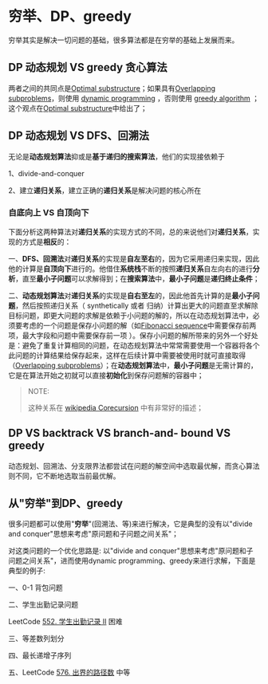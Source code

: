 # 穷举、DP、greedy

穷举其实是解决一切问题的基础，很多算法都是在穷举的基础上发展而来。



## DP 动态规划 VS greedy 贪心算法

两者之间的共同点是[Optimal substructure](https://en.wikipedia.org/wiki/Optimal_substructure)；如果具有[Overlapping subproblems](https://en.wikipedia.org/wiki/Overlapping_subproblems)，则使用 [dynamic programming](https://en.wikipedia.org/wiki/Dynamic_programming) ，否则使用 [greedy algorithm](https://en.wikipedia.org/wiki/Greedy_algorithm) ；这个观点在[Optimal substructure](https://en.wikipedia.org/wiki/Optimal_substructure)中给出了； 



## DP 动态规划 VS DFS、回溯法

无论是**动态规划算法**抑或是**基于递归的搜索算法**，他们的实现接依赖于

1、divide-and-conquer

2、建立**递归关系**，建立正确的**递归关系**是解决问题的核心所在

### 自底向上 VS 自顶向下

下面分析这两种算法对**递归关系**的实现方式的不同，总的来说他们对**递归关系**，实现的方式是**相反**的：

一、**DFS、回溯法**对**递归关系**的实现是**自左至右**的，因为它采用递归来实现，因此他的计算是**自顶向下**进行的。他借住**系统栈**不断的按照**递归关系**自左向右的进行**分析**，直至**最小子问题**可以求解得到；在**搜索算法**中，**最小子问题**是**递归终止条件**；

二、**动态规划算法**对**递归关系**的实现是**自右至左**的，因此他首先计算的是**最小子问题**，然后按照递归关系（ synthetically 或者 归纳）计算出更大的问题直至求解除目标问题，即更大问题的求解是依赖于小问题的解的，所以在动态规划算法中，必须要考虑的一个问题是保存小问题的解（如[Fibonacci sequence](https://en.wikipedia.org/wiki/Fibonacci_sequence)中需要保存前两项，最大字段和问题中需要保存前一项 ）。保存小问题的解所带来的另外一个好处是：避免了重复计算相同的问题，在动态规划算法中常常需要使用一个容器将各个此问题的计算结果给保存起来，这样在后续计算中需要被使用时就可直接取得（[Overlapping subproblems](https://en.wikipedia.org/wiki/Overlapping_subproblems)）；在**动态规划算法**中，**最小子问题**是无需计算的，它是在算法开始之初就可以直接**初始化**到保存问题解的容器中；

> NOTE: 
>
> 这种关系在 [wikipedia Corecursion](https://en.wikipedia.org/wiki/Corecursion) 中有非常好的描述；





## DP VS backtrack VS branch-and- bound VS greedy
动态规划、回溯法、分支限界法都尝试在问题的解空间中选取最优解，而贪心算法则不同，它不断地选取当前最优解。




## 从"穷举"到DP、greedy

很多问题都可以使用"**穷举**"(回溯法、等)来进行解决，它是典型的没有以"divide and conquer"思想来考虑"原问题和子问题之间关系"；

对这类问题的一个优化思路是: 以"divide and conquer"思想来考虑"原问题和子问题之间关系"，进而使用dynamic programming、greedy来进行求解，下面是典型的例子:

一、0-1 背包问题



二、学生出勤记录问题

LeetCode [552. 学生出勤记录 II](https://leetcode-cn.com/problems/student-attendance-record-ii/) 困难



三、等差数列划分



四、最长递增子序列



五、LeetCode [576. 出界的路径数](https://leetcode-cn.com/problems/out-of-boundary-paths/) 中等


